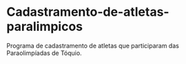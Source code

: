 # Cadastramento-de-atletas-paralimpicos
Programa de cadastramento de atletas que participaram das Paraolimpíadas de Tóquio.

